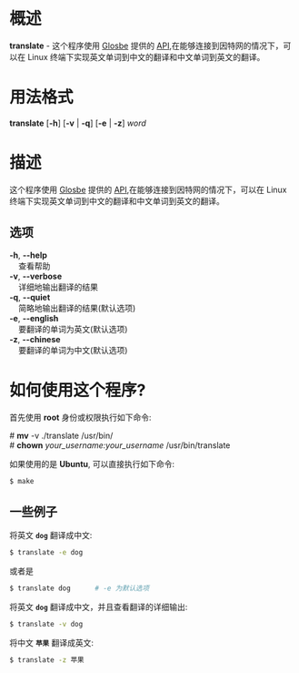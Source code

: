 # 概述
**translate** - 这个程序使用 [Glosbe](https://glosbe.com/#) 提供的 [API](https://glosbe.com/a-api),在能够连接到因特网的情况下，可以在 Linux 终端下实现英文单词到中文的翻译和中文单词到英文的翻译。         

# 用法格式          
**translate** [**-h**] [**-v** | **-q**] [**-e** | **-z**] _word_

# 描述             
这个程序使用 [Glosbe](https://glosbe.com/#) 提供的 [API](https://glosbe.com/a-api),在能够连接到因特网的情况下，可以在 Linux 终端下实现英文单词到中文的翻译和中文单词到英文的翻译。            

## 选项            
**-h**, **--help**          
&nbsp;&nbsp;&nbsp;&nbsp;查看帮助                
**-v**, **--verbose**          
&nbsp;&nbsp;&nbsp;&nbsp;详细地输出翻译的结果                
**-q**, **--quiet**            
&nbsp;&nbsp;&nbsp;&nbsp;简略地输出翻译的结果(默认选项)               
**-e**, **--english**              
&nbsp;&nbsp;&nbsp;&nbsp;要翻译的单词为英文(默认选项)                  
**-z**, **--chinese**              
&nbsp;&nbsp;&nbsp;&nbsp;要翻译的单词为中文(默认选项)            

# 如何使用这个程序?
首先使用 **root** 身份或权限执行如下命令:               

\# **mv** -v ./translate /usr/bin/             
\# **chown** *your_username:your_username* /usr/bin/translate         

如果使用的是 **Ubuntu**, 可以直接执行如下命令:               

```bash
$ make
```

## 一些例子               

将英文 **`dog`** 翻译成中文:          

```bash         
$ translate -e dog     
```            
或者是                 

```bash
$ translate dog      # -e 为默认选项
```            
将英文 **`dog`** 翻译成中文，并且查看翻译的详细输出:                 

```bash
$ translate -v dog
```             
将中文 **`苹果`** 翻译成英文:                 

```bash
$ translate -z 苹果            
```
